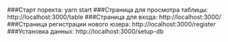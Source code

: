 ###Старт поректа: yarn start
###Страница для просмотра таблицы: http://localhost:3000/table
###Страница для входа: http://localhost:3000/
###Страница регистрации нового юзера: http://localhost:3000/register
###Установка данных: http://localhost:3000/setup-db